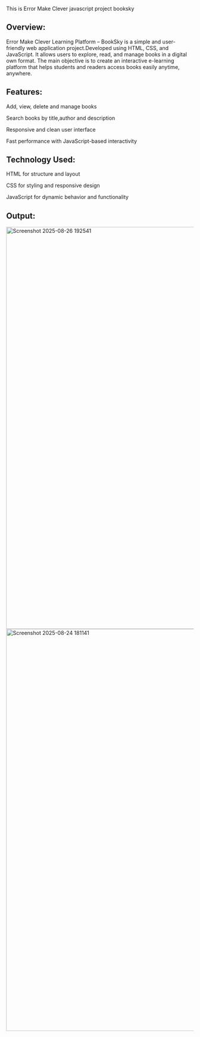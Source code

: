 
This is Error Make Clever javascript project booksky


## Overview:

Error Make Clever Learning Platform – BookSky is a simple and user-friendly web application project.Developed using HTML, CSS, and JavaScript.
It allows users to explore, read, and manage books in a digital own format. The main objective is to create an interactive e-learning platform that helps students and readers access books easily anytime, anywhere.

## Features:

Add, view, delete and manage books

Search books by title,author and description

Responsive and clean user interface

Fast performance with JavaScript-based interactivity


## Technology Used:

HTML for structure and layout

CSS for styling and responsive design

JavaScript  for dynamic behavior and functionality


## Output:
<img width="1920" height="1080" alt="Screenshot 2025-08-26 192541" src="https://github.com/user-attachments/assets/215e2260-301f-4421-948e-1a0c06b1a25f" />
<img width="1920" height="1080" alt="Screenshot 2025-08-24 181141" src="https://github.com/user-attachments/assets/fde57b22-cacc-4a2e-9a4f-e2c8cd5a8085" />



